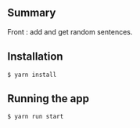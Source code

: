 ## Summary

Front : add and get random sentences.

## Installation

```
$ yarn install
```

## Running the app

```
$ yarn run start

